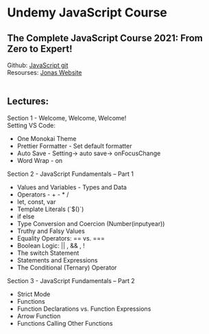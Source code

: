 <h1> Undemy JavaScript Course </h1>
<h2> The Complete JavaScript Course 2021: From Zero to Expert! </h2>

<span>
Github:
<a href="https://github.com/jonasschmedtmann/complete-javascript-course"> JavaScript git </a>
</span>
<span>
<br>
Resourses:
<a href="https://codingheroes.io/resources/">Jonas Website </a>  
</span>

<br>
<br>

<h2>Lectures: </h2>
Section 1 - Welcome, Welcome,
Welcome!
<br>
<span>
Setting VS Code:
<ul>
  <li>One Monokai Theme</li> 
  <li>Prettier Formatter - Set default formatter</li>
  <li>Auto Save - Setting-> auto save-> onFocusChange</li>
  <li>Word Wrap - on</li>
</ul>
</span>

Section 2 - JavaScript Fundamentals – Part 1

<ul>
  <li>Values and Variables - Types and Data</li> 
  <li>Operators - + - * /</li> 
  <li>let, const, var</li> 
  <li>Template Literals (`$()`)</li>
  <li>if else</li>
  <li>Type Conversion and Coercion (Number(inputyear))</li>
  <li>Truthy and Falsy Values</li>
  <li>Equality Operators: == vs. ===</li>
  <li>Boolean Logic: || , && , !</li>
  <li>The switch Statement</li>
  <li>Statements and Expressions</li>
  <li>The Conditional (Ternary) Operator</li>
</ul>

Section 3 - JavaScript Fundamentals – Part 2

<ul>
  <li>Strict Mode</li> 
  <li>Functions</li> 
  <li>Function Declarations vs. Function Expressions</li> 
  <li>Arrow Function</li> 
  <li>Functions Calling Other Functions</li>
</ul>
